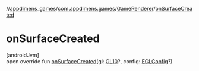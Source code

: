 //[appdimens_games](../../../index.md)/[com.appdimens.games](../index.md)/[GameRenderer](index.md)/[onSurfaceCreated](on-surface-created.md)

# onSurfaceCreated

[androidJvm]\
open override fun [onSurfaceCreated](on-surface-created.md)(gl: [GL10](https://developer.android.com/reference/kotlin/javax/microedition/khronos/opengles/GL10.html)?, config: [EGLConfig](https://developer.android.com/reference/kotlin/javax/microedition/khronos/egl/EGLConfig.html)?)